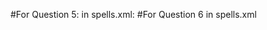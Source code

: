 #For Question 5:
in spells.xml:
	<instant group="attack" name="frigo" words="frigo" level="60" mana="1050" premium="1" selftarget="1" cooldown="40000" needlearn="0" script="path/to/file.lua">
	</instant>
 #For Question 6
 in spells.xml
  	<instant group="support" name="dash" words="dash" level="0" mana="0" premium="0" aggressive="0" selftarget="1" cooldown="0" needlearn="0" script="path/to/file.lua">
	</instant>
  
